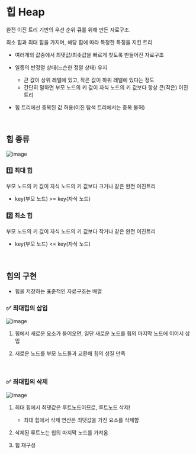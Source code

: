 # 힙 Heap

완전 이진 트리 기반의 우선 순위 큐를 위해 만든 자료구조.
 

최소 힙과 최대 힙을 가지며, 해당 힙에 따라 특정한 특징을 지킨 트리


- 여러개의 값중에서 최댓값/최솟값을 빠르게 찾도록 만들어진 자료구조
- 일종의 반정렬 상태(느슨한 정렬 상태) 유지
    - 큰 값이 상위 레벨에 있고, 작은 값이 하위 레벨에 있다는 정도
    - 간단히 말하면 부모 노드의 키 값이 자식 노드의 키 값보다 항상 큰(작은) 이진 트리

- 힙 트리에선 중복된 값 허용(이진 탐색 트리에서는 중복 불허)

<br>

## 힙 종류

![image](https://github.com/zeunxx/Inflearn-Spring-RoadMap/assets/81572478/fa98a2c9-bacc-4f19-9cdc-254e5c93c636)

### 1️⃣ 최대 힙

부모 노드의 키 값이 자식 노드의 키 값보다 크거나 같은 완전 이진트리

- key(부모 노드) >= key(자식 노드)

### 2️⃣ 최소 힙

부모 노드의 키 값이 자식 노드의 키 값보다 작거나 같은 완전 이진트리

- key(부모 노드) <= key(자식 노드)

<br>

## 힙의 구현

- 힙을 저장하는 표준적인 자료구조는 배열


### ✅ 최대힙의 삽입

![image](https://github.com/zeunxx/Inflearn-Spring-RoadMap/assets/81572478/e7cc9cf1-e626-454d-a503-a9100d35e5a7)


1. 힙에서 새로운 요소가 들어오면, 일단 새로운 노드를 힙의 마지막 노드에 이어서 삽입

2. 새로운 노드를 부모 노드들과 교환해 힙의 성질 만족


<br>

### ✅ 최대힙의 삭제

![image](https://github.com/zeunxx/Inflearn-Spring-RoadMap/assets/81572478/5a16feb6-1391-4260-8dd2-4510e89efea5)


1. 최대 힙에서 최댓값은 루트노드이므로, 루트노드 삭제!
    - 최대 힙에서 삭제 연산은 최댓값을 가진 요소를 삭제함

2. 삭제된 루트노는 힙의 마지막 노드를 가져옴
3. 힙 재구성